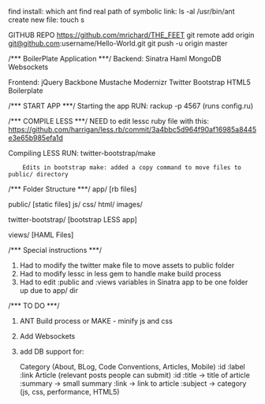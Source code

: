 find install: which ant
find real path of symbolic link: ls -al /usr/bin/ant
create new file: touch  s


GITHUB REPO
https://github.com/mrichard/THE_FEET
git remote add origin git@github.com:username/Hello-World.git
git push -u origin master

/*** BoilerPlate Application ***/
Backend:
	Sinatra
	Haml
	MongoDB
	Websockets
	
Frontend:
	jQuery
	Backbone
	Mustache
	Modernizr
	Twitter Bootstrap
	HTML5 Boilerplate


/*** START APP ***/
Starting the app RUN: rackup -p 4567 (runs config.ru)


/*** COMPILE LESS ***/
NEED to edit lessc ruby file with this: https://github.com/harrigan/less.rb/commit/3a4bbc5d964f90af16985a8445e3e65b985efa1d

Compiling LESS RUN: twitter-bootstrap/make 

		Edits in bootstrap make: added a copy command to move files to public/ directory
		
	
/*** Folder Structure ***/
app/ [rb files]

public/ [static files]
	js/
	css/
	html/
	images/

twitter-bootstrap/ [bootstrap LESS app]

views/ [HAML Files]


/*** Special instructions ***/
1) Had to modify the twitter make file to move assets to public folder
2) Had to modify lessc in less gem to handle make build process
3) Had to edit :public and :views variables in Sinatra app to be one folder up due to app/ dir



/*** TO DO ***/
1) ANT Build process or MAKE - minify js and css
2) Add Websockets
3) add DB support for:

	Category (About, BLog, Code Conventions, Articles, Mobile)
		:id
		:label
		:link
	Article (relevant posts people can submit)
		:id
		:title -> title of article
		:summary -> small summary
		:link -> link to article
		:subject -> category (js, css, performance, HTML5)
		
		


